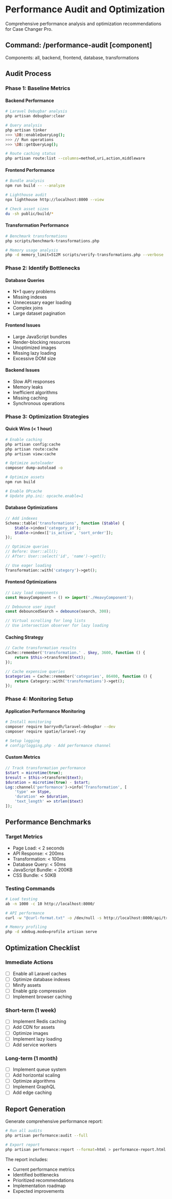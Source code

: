 # Performance Audit and Optimization

Comprehensive performance analysis and optimization recommendations for Case Changer Pro.

## Command: /performance-audit [component]

Components: all, backend, frontend, database, transformations

## Audit Process

### Phase 1: Baseline Metrics

#### Backend Performance
```bash
# Laravel Debugbar analysis
php artisan debugbar:clear

# Query analysis
php artisan tinker
>>> \DB::enableQueryLog();
>>> // Run operations
>>> \DB::getQueryLog();

# Route caching status
php artisan route:list --columns=method,uri,action,middleware
```

#### Frontend Performance
```bash
# Bundle analysis
npm run build -- --analyze

# Lighthouse audit
npx lighthouse http://localhost:8000 --view

# Check asset sizes
du -sh public/build/*
```

#### Transformation Performance
```bash
# Benchmark transformations
php scripts/benchmark-transformations.php

# Memory usage analysis
php -d memory_limit=512M scripts/verify-transformations.php --verbose
```

### Phase 2: Identify Bottlenecks

#### Database Queries
- N+1 query problems
- Missing indexes
- Unnecessary eager loading
- Complex joins
- Large dataset pagination

#### Frontend Issues
- Large JavaScript bundles
- Render-blocking resources
- Unoptimized images
- Missing lazy loading
- Excessive DOM size

#### Backend Issues
- Slow API responses
- Memory leaks
- Inefficient algorithms
- Missing caching
- Synchronous operations

### Phase 3: Optimization Strategies

#### Quick Wins (< 1 hour)
```bash
# Enable caching
php artisan config:cache
php artisan route:cache
php artisan view:cache

# Optimize autoloader
composer dump-autoload -o

# Optimize assets
npm run build

# Enable OPcache
# Update php.ini: opcache.enable=1
```

#### Database Optimizations
```php
// Add indexes
Schema::table('transformations', function ($table) {
    $table->index('category_id');
    $table->index(['is_active', 'sort_order']);
});

// Optimize queries
// Before: User::all();
// After: User::select('id', 'name')->get();

// Use eager loading
Transformation::with('category')->get();
```

#### Frontend Optimizations
```javascript
// Lazy load components
const HeavyComponent = () => import('./HeavyComponent');

// Debounce user input
const debouncedSearch = debounce(search, 300);

// Virtual scrolling for long lists
// Use intersection observer for lazy loading
```

#### Caching Strategy
```php
// Cache transformation results
Cache::remember('transformation.' . $key, 3600, function () {
    return $this->transform($text);
});

// Cache expensive queries
$categories = Cache::remember('categories', 86400, function () {
    return Category::with('transformations')->get();
});
```

### Phase 4: Monitoring Setup

#### Application Performance Monitoring
```bash
# Install monitoring
composer require barryvdh/laravel-debugbar --dev
composer require spatie/laravel-ray

# Setup logging
# config/logging.php - Add performance channel
```

#### Custom Metrics
```php
// Track transformation performance
$start = microtime(true);
$result = $this->transform($text);
$duration = microtime(true) - $start;
Log::channel('performance')->info('Transformation', [
    'type' => $type,
    'duration' => $duration,
    'text_length' => strlen($text)
]);
```

## Performance Benchmarks

### Target Metrics
- Page Load: < 2 seconds
- API Response: < 200ms
- Transformation: < 100ms
- Database Query: < 50ms
- JavaScript Bundle: < 200KB
- CSS Bundle: < 50KB

### Testing Commands
```bash
# Load testing
ab -n 1000 -c 10 http://localhost:8000/

# API performance
curl -w "@curl-format.txt" -o /dev/null -s http://localhost:8000/api/transform

# Memory profiling
php -d xdebug.mode=profile artisan serve
```

## Optimization Checklist

### Immediate Actions
- [ ] Enable all Laravel caches
- [ ] Optimize database indexes
- [ ] Minify assets
- [ ] Enable gzip compression
- [ ] Implement browser caching

### Short-term (1 week)
- [ ] Implement Redis caching
- [ ] Add CDN for assets
- [ ] Optimize images
- [ ] Implement lazy loading
- [ ] Add service workers

### Long-term (1 month)
- [ ] Implement queue system
- [ ] Add horizontal scaling
- [ ] Optimize algorithms
- [ ] Implement GraphQL
- [ ] Add edge caching

## Report Generation

Generate comprehensive performance report:
```bash
# Run all audits
php artisan performance:audit --full

# Export report
php artisan performance:report --format=html > performance-report.html
```

The report includes:
- Current performance metrics
- Identified bottlenecks
- Prioritized recommendations
- Implementation roadmap
- Expected improvements